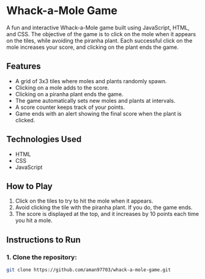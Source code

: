 # Whack-a-Mole Game

A fun and interactive Whack-a-Mole game built using JavaScript, HTML, and CSS. The objective of the game is to click on the mole when it appears on the tiles, while avoiding the piranha plant. Each successful click on the mole increases your score, and clicking on the plant ends the game.

## Features

- A grid of 3x3 tiles where moles and plants randomly spawn.
- Clicking on a mole adds to the score.
- Clicking on a piranha plant ends the game.
- The game automatically sets new moles and plants at intervals.
- A score counter keeps track of your points.
- Game ends with an alert showing the final score when the plant is clicked.

## Technologies Used

- HTML
- CSS
- JavaScript

## How to Play

1. Click on the tiles to try to hit the mole when it appears.
2. Avoid clicking the tile with the piranha plant. If you do, the game ends.
3. The score is displayed at the top, and it increases by 10 points each time you hit a mole.

## Instructions to Run

### 1. Clone the repository:

```bash
git clone https://github.com/aman97703/whack-a-mole-game.git
```
